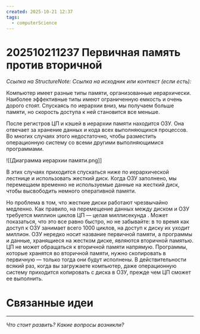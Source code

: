 ```yaml
---
created: 2025-10-21 12:37
tags:
  - computerScience
---
```

# 202510211237 Первичная память против вторичной

*Ссылка на StructureNote:*
*Ссылка на исходник или контекст (если есть):*

Компьютер имеет разные типы памяти, организованные иерархически. Наиболее эффективные типы имеют ограниченную емкость и очень дорого стоят. Спускаясь по иерархии вниз, мы получаем больше памяти, но скорость доступа к ней становится все меньше.

После регистров ЦП и кэшей в иерархии памяти находится ОЗУ. Она отвечает за хранение данных и кода всех выполняющихся процессов. Во многих случаях этого недостаточно, чтобы разместить операционную систему со всеми другими выполняющимися программами.

![[Диаграмма иерархии памяти.png]]

В этих случаях приходится спускаться ниже по иерархической лестнице и использовать жесткий диск. Когда ОЗУ заполнено, мы перемещаем временно не используемые данные на жесткий диск, чтобы высвободить немного оперативной памяти.

Но проблема в том, что жесткие диски работают чрезвычайно медленно. Как правило, на перемещение данных между диском и ОЗУ требуется миллион циклов ЦП — целая миллисекунда . Может показаться, что это все равно быстро, но не забывайте: в то время как доступ к ОЗУ занимает всего 1000 циклов, на доступ к диску их уходит миллион. ОЗУ нередко носит название первичной памяти, а программы и данные, хранящиеся на жестком диске, являются вторичной памятью. ЦП не может обращаться к вторичной памяти напрямую. Программы, которые хранятся во вторичной памяти, нужно скопировать в первичную — только тогда они будут исполнены. В действительности всякий раз, когда вы загружаете компьютер, даже операционную систему приходится копировать с диска в ОЗУ, прежде чем ЦП сможет ее выполнить.

# Связанные идеи

---

*Что стоит развить? Какие вопросы возникли?*
